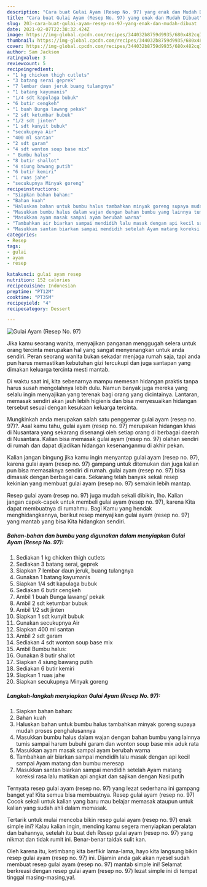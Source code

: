 ```yaml
---
description: "Cara buat Gulai Ayam (Resep No. 97) yang enak dan Mudah Dibuat"
title: "Cara buat Gulai Ayam (Resep No. 97) yang enak dan Mudah Dibuat"
slug: 203-cara-buat-gulai-ayam-resep-no-97-yang-enak-dan-mudah-dibuat
date: 2021-02-07T22:38:32.424Z
image: https://img-global.cpcdn.com/recipes/344032b8759d9935/680x482cq70/gulai-ayam-resep-no-97-foto-resep-utama.jpg
thumbnail: https://img-global.cpcdn.com/recipes/344032b8759d9935/680x482cq70/gulai-ayam-resep-no-97-foto-resep-utama.jpg
cover: https://img-global.cpcdn.com/recipes/344032b8759d9935/680x482cq70/gulai-ayam-resep-no-97-foto-resep-utama.jpg
author: Sam Jackson
ratingvalue: 3
reviewcount: 5
recipeingredient:
- "1 kg chicken thigh cutlets"
- "3 batang serai geprek"
- "7 lembar daun jeruk buang tulangnya"
- "1 batang kayumanis"
- "1/4 sdt kapulaga bubuk"
- "6 butir cengkeh"
- "1 buah Bunga lawang pekak"
- "2 sdt ketumbar bubuk"
- "1/2 sdt jinten"
- "1 sdt kunyit bubuk"
- "secukupnya Air"
- "400 ml santan"
- "2 sdt garam"
- "4 sdt wonton soup base mix"
- " Bumbu halus"
- "8 butir shallot"
- "4 siung bawang putih"
- "6 butir kemiri"
- "1 ruas jahe"
- "secukupnya Minyak goreng"
recipeinstructions:
- "Siapkan bahan bahan:"
- "Bahan kuah"
- "Haluskan bahan untuk bumbu halus tambahkan minyak goreng supaya mudah proses penghalusannya"
- "Masukkan bumbu halus dalam wajan dengan bahan bumbu yang lainnya tumis sampai harum bubuhi garam dan wonton soup base mix aduk rata"
- "Masukkan ayam masak sampai ayam berubah warna"
- "Tambahkan air biarkan sampai mendidih lalu masak dengan api kecil sampai Ayam matang dan bumbu meresap"
- "Masukkan santan biarkan sampai mendidih setelah Ayam matang koreksi rasa lalu matikan api angkat dan sajikan dengan Nasi putih"
categories:
- Resep
tags:
- gulai
- ayam
- resep

katakunci: gulai ayam resep 
nutrition: 152 calories
recipecuisine: Indonesian
preptime: "PT12M"
cooktime: "PT35M"
recipeyield: "4"
recipecategory: Dessert

---
```



![Gulai Ayam (Resep No. 97)](https://img-global.cpcdn.com/recipes/344032b8759d9935/680x482cq70/gulai-ayam-resep-no-97-foto-resep-utama.jpg)

Jika kamu seorang wanita, menyajikan panganan menggugah selera untuk orang tercinta merupakan hal yang sangat menyenangkan untuk anda sendiri. Peran seorang  wanita bukan sekadar menjaga rumah saja, tapi anda pun harus memastikan kebutuhan gizi tercukupi dan juga santapan yang dimakan keluarga tercinta mesti mantab.

Di waktu  saat ini, kita sebenarnya mampu memesan hidangan praktis tanpa harus susah mengolahnya lebih dulu. Namun banyak juga mereka yang selalu ingin menyajikan yang terenak bagi orang yang dicintainya. Lantaran, memasak sendiri akan jauh lebih higienis dan bisa menyesuaikan hidangan tersebut sesuai dengan kesukaan keluarga tercinta. 



Mungkinkah anda merupakan salah satu penggemar gulai ayam (resep no. 97)?. Asal kamu tahu, gulai ayam (resep no. 97) merupakan hidangan khas di Nusantara yang sekarang disenangi oleh setiap orang di berbagai daerah di Nusantara. Kalian bisa memasak gulai ayam (resep no. 97) olahan sendiri di rumah dan dapat dijadikan hidangan kesenanganmu di akhir pekan.

Kalian jangan bingung jika kamu ingin menyantap gulai ayam (resep no. 97), karena gulai ayam (resep no. 97) gampang untuk ditemukan dan juga kalian pun bisa memasaknya sendiri di rumah. gulai ayam (resep no. 97) bisa dimasak dengan berbagai cara. Sekarang telah banyak sekali resep kekinian yang membuat gulai ayam (resep no. 97) semakin lebih mantap.

Resep gulai ayam (resep no. 97) juga mudah sekali dibikin, lho. Kalian jangan capek-capek untuk membeli gulai ayam (resep no. 97), karena Kita dapat membuatnya di rumahmu. Bagi Kamu yang hendak menghidangkannya, berikut resep menyajikan gulai ayam (resep no. 97) yang mantab yang bisa Kita hidangkan sendiri.

<!--inarticleads1-->

##### Bahan-bahan dan bumbu yang digunakan dalam menyiapkan Gulai Ayam (Resep No. 97):

1. Sediakan 1 kg chicken thigh cutlets
1. Sediakan 3 batang serai, geprek
1. Siapkan 7 lembar daun jeruk, buang tulangnya
1. Gunakan 1 batang kayumanis
1. Siapkan 1/4 sdt kapulaga bubuk
1. Sediakan 6 butir cengkeh
1. Ambil 1 buah Bunga lawang/ pekak
1. Ambil 2 sdt ketumbar bubuk
1. Ambil 1/2 sdt jinten
1. Siapkan 1 sdt kunyit bubuk
1. Gunakan secukupnya Air
1. Siapkan 400 ml santan
1. Ambil 2 sdt garam
1. Sediakan 4 sdt wonton soup base mix
1. Ambil  Bumbu halus:
1. Gunakan 8 butir shallot
1. Siapkan 4 siung bawang putih
1. Sediakan 6 butir kemiri
1. Siapkan 1 ruas jahe
1. Siapkan secukupnya Minyak goreng




<!--inarticleads2-->

##### Langkah-langkah menyiapkan Gulai Ayam (Resep No. 97):

1. Siapkan bahan bahan:
1. Bahan kuah
1. Haluskan bahan untuk bumbu halus tambahkan minyak goreng supaya mudah proses penghalusannya
1. Masukkan bumbu halus dalam wajan dengan bahan bumbu yang lainnya tumis sampai harum bubuhi garam dan wonton soup base mix aduk rata
1. Masukkan ayam masak sampai ayam berubah warna
1. Tambahkan air biarkan sampai mendidih lalu masak dengan api kecil sampai Ayam matang dan bumbu meresap
1. Masukkan santan biarkan sampai mendidih setelah Ayam matang koreksi rasa lalu matikan api angkat dan sajikan dengan Nasi putih




Ternyata resep gulai ayam (resep no. 97) yang lezat sederhana ini gampang banget ya! Kita semua bisa membuatnya. Resep gulai ayam (resep no. 97) Cocok sekali untuk kalian yang baru mau belajar memasak ataupun untuk kalian yang sudah ahli dalam memasak.

Tertarik untuk mulai mencoba bikin resep gulai ayam (resep no. 97) enak simple ini? Kalau kalian ingin, mending kamu segera menyiapkan peralatan dan bahannya, setelah itu buat deh Resep gulai ayam (resep no. 97) yang nikmat dan tidak rumit ini. Benar-benar taidak sulit kan. 

Oleh karena itu, ketimbang kita berfikir lama-lama, hayo kita langsung bikin resep gulai ayam (resep no. 97) ini. Dijamin anda gak akan nyesel sudah membuat resep gulai ayam (resep no. 97) mantab simple ini! Selamat berkreasi dengan resep gulai ayam (resep no. 97) lezat simple ini di tempat tinggal masing-masing,ya!.

